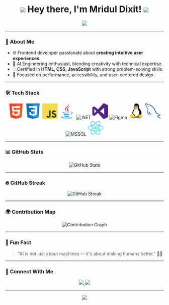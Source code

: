 <!-- Header -->
<h1 align="center">
  <img src="https://media.giphy.com/media/hvRJCLFzcasrR4ia7z/giphy.gif" width="35">
  Hey there, I'm Mridul Dixit!
  <img src="https://media.giphy.com/media/hvRJCLFzcasrR4ia7z/giphy.gif" width="35">
</h1>

<p align="center">
  <img src="https://readme-typing-svg.herokuapp.com?font=Fira+Code&pause=1000&color=F7A500&center=true&width=435&lines=Frontend+Developer;AI+Engineering+Enthusiast;Building+Responsive+Web+Apps" />
</p>

---

### 🚀 **About Me**
- 🌐 Frontend developer passionate about **creating intuitive user experiences**.  
- 🤖 AI Engineering enthusiast, blending creativity with technical expertise.  
- 💡 Certified in **HTML, CSS, JavaScript** with strong problem-solving skills.  
- 🎯 Focused on performance, accessibility, and user-centered design.  

---

### 🛠️ **Tech Stack**
<p align="center">
  <!-- HTML -->
  <img src="https://raw.githubusercontent.com/devicons/devicon/master/icons/html5/html5-original.svg" alt="HTML5" width="50" height="50" />
  <!-- CSS -->
  <img src="https://raw.githubusercontent.com/devicons/devicon/master/icons/css3/css3-original.svg" alt="CSS3" width="50" height="50" />
  <!-- JavaScript -->
  <img src="https://raw.githubusercontent.com/devicons/devicon/master/icons/javascript/javascript-original.svg" alt="JavaScript" width="50" height="50" />
  <!-- Java -->
  <img src="https://raw.githubusercontent.com/devicons/devicon/master/icons/java/java-original.svg" alt="Java" width="50" height="50" />
  <!-- .NET -->
  <img src="https://upload.wikimedia.org/wikipedia/commons/e/ee/.NET_Core_Logo.svg" alt=".NET" width="50" height="50" />
  <!-- Visual Studio -->
  <img src="https://raw.githubusercontent.com/devicons/devicon/master/icons/visualstudio/visualstudio-plain.svg" alt="Visual Studio" width="50" height="50" />
  <!-- Figma -->
  <img src="https://www.vectorlogo.zone/logos/figma/figma-icon.svg" alt="Figma" width="50" height="50" />
  <!-- Linux -->
  <img src="https://raw.githubusercontent.com/devicons/devicon/master/icons/linux/linux-original.svg" alt="Linux" width="50" height="50" />
  <!-- MySQL -->
  <img src="https://raw.githubusercontent.com/devicons/devicon/master/icons/mysql/mysql-original.svg" alt="MySQL" width="50" height="50" />
  <!-- MSSQL -->
  <img src="https://www.svgrepo.com/show/303229/microsoft-sql-server-logo.svg" alt="MSSQL" width="50" height="50" />
  <!-- React -->
  <img src="https://raw.githubusercontent.com/devicons/devicon/master/icons/react/react-original.svg" alt="React" width="50" height="50" />
</p>

---

### 📊 **GitHub Stats**
<p align="center">
  <img src="https://github-readme-stats.vercel.app/api?username=mridulsengar1986&show_icons=true&theme=radical&count_private=true" alt="GitHub Stats" />
</p>

---

### 🔥 **GitHub Streak**
<p align="center">
  <img src="https://streak-stats.demolab.com/?user=mridulsengar1986&theme=radical" alt="GitHub Streak" />
</p>

---

### 🌍 **Contribution Map**
<p align="center">
  <img src="https://github-readme-activity-graph.vercel.app/graph?username=mridulsengar1986&theme=dracula" alt="Contribution Graph" />
</p>

---

### 🎯 **Fun Fact**
> "AI is not just about machines — it's about making humans better." 🤖✨

---

### 🤝 **Connect With Me**
<p align="center">
  <a href="https://linkedin.com/in/mridul-dixit" target="_blank">
    <img src="https://img.shields.io/badge/LinkedIn-blue?logo=linkedin&style=for-the-badge" />
  </a>
  <a href="https://github.com/mridulsengar1986" target="_blank">
    <img src="https://img.shields.io/badge/GitHub-%23121011.svg?style=for-the-badge&logo=github&logoColor=white" />
  </a>
</p>

---

<p align="center">
  <img src="https://media.giphy.com/media/QTfX9Ejfra3ZmNxh6B/giphy.gif" width="200" />
</p>


